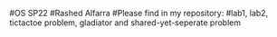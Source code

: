 #OS SP22
#Rashed Alfarra
#Please find in my repository:
#lab1, lab2, tictactoe problem, gladiator and shared-yet-seperate problem
